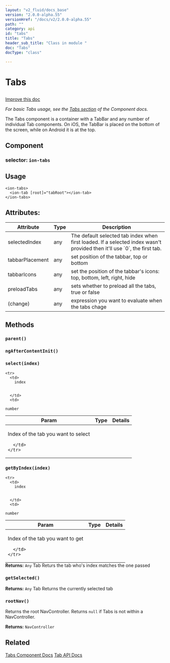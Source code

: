 ```yaml
---
layout: "v2_fluid/docs_base"
version: "2.0.0-alpha.55"
versionHref: "/docs/v2/2.0.0-alpha.55"
path: ""
category: api
id: "tabs"
title: "Tabs"
header_sub_title: "Class in module "
doc: "Tabs"
docType: "class"

---
```










<h1 class="api-title">


Tabs






</h1>

<a class="improve-v2-docs" href='http://github.com/driftyco/ionic/edit/2.0/ionic/components/tabs/tabs.ts#L14'>
Improve this doc
</a>






<p><em>For basic Tabs usage, see the <a href="../../../../components/#tabs">Tabs section</a>
of the Component docs.</em></p>
<p>The Tabs component is a container with a TabBar and any number of
individual Tab components. On iOS, the TabBar is placed on the bottom of
the screen, while on Android it is at the top.</p>


<h2>Component</h2>
<h3>selector: <code>ion-tabs</code></h3>
<!-- @usage tag -->

<h2>Usage</h2>

<pre><code class="lang-html">&lt;ion-tabs&gt;
  &lt;ion-tab [root]=&quot;tabRoot&quot;&gt;&lt;/ion-tab&gt;
&lt;/ion-tabs&gt;
</code></pre>




<!-- @property tags -->

<h2>Attributes:</h2>
<table class="table" style="margin:0;">
<thead>
<tr>
<th>Attribute</th>
























<th>Type</th>


<th>Description</th>
</tr>
</thead>
<tbody>

<tr>
<td>
selectedIndex
</td>


<td>
any
</td>


<td>
The default selected tab index when first loaded. If a selected index wasn't provided then it'll use `0`, the first tab.
</td>
</tr>

<tr>
<td>
tabbarPlacement
</td>


<td>
any
</td>


<td>
set position of the tabbar, top or bottom
</td>
</tr>

<tr>
<td>
tabbarIcons
</td>


<td>
any
</td>


<td>
set the position of the tabbar's icons: top, bottom, left, right, hide
</td>
</tr>

<tr>
<td>
preloadTabs
</td>


<td>
any
</td>


<td>
sets whether to preload all the tabs, true or false
</td>
</tr>

<tr>
<td>
(change)
</td>


<td>
any
</td>


<td>
expression you want to evaluate when the tabs chage
</td>
</tr>

</tbody>
</table>


<!-- methods on the class -->

<h2>Methods</h2>

<div id="parent"></div>

<h3>
<code>parent()</code>
  

</h3>












<div id="ngAfterContentInit"></div>

<h3>
<code>ngAfterContentInit()</code>
  

</h3>












<div id="select"></div>

<h3>
<code>select(index)</code>
  

</h3>




<table class="table param-table" style="margin:0;">
  <thead>
    <tr>
      <th>Param</th>
      <th>Type</th>
      <th>Details</th>
    </tr>
  </thead>
  <tbody>
    
    <tr>
      <td>
        index
        
        
      </td>
      <td>
        
  <code>number</code>
      </td>
      <td>
        <p>Index of the tab you want to select</p>

        
      </td>
    </tr>
    
  </tbody>
</table>








<div id="getByIndex"></div>

<h3>
<code>getByIndex(index)</code>
  

</h3>




<table class="table param-table" style="margin:0;">
  <thead>
    <tr>
      <th>Param</th>
      <th>Type</th>
      <th>Details</th>
    </tr>
  </thead>
  <tbody>
    
    <tr>
      <td>
        index
        
        
      </td>
      <td>
        
  <code>number</code>
      </td>
      <td>
        <p>Index of the tab you want to get</p>

        
      </td>
    </tr>
    
  </tbody>
</table>





<div class="return-value">
<i class="icon ion-arrow-return-left"></i>
<b>Returns:</b> 
  <code>Any</code> Tab Returs the tab who's index matches the one passed
</div>




<div id="getSelected"></div>

<h3>
<code>getSelected()</code>
  

</h3>








<div class="return-value">
<i class="icon ion-arrow-return-left"></i>
<b>Returns:</b> 
  <code>Any</code> Tab Returns the currently selected tab
</div>




<div id="rootNav"></div>

<h3>
<code>rootNav()</code>
  

</h3>

Returns the root NavController. Returns `null` if Tabs is not
within a NavController.






<div class="return-value">
<i class="icon ion-arrow-return-left"></i>
<b>Returns:</b> 
  <code>NavController</code> 
</div>


<!-- related link -->

<h2>Related</h2>

<a href='/docs/v2/components#tabs'>Tabs Component Docs</a>
<a href='../Tab'>Tab API Docs</a><!-- end content block -->


<!-- end body block -->

